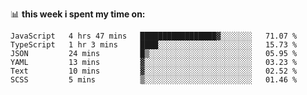 📊 **this week i spent my time on:**
<!--START_SECTION:waka-->

```text
JavaScript   4 hrs 47 mins   █████████████████▓░░░░░░░   71.07 %
TypeScript   1 hr 3 mins     ████░░░░░░░░░░░░░░░░░░░░░   15.73 %
JSON         24 mins         █▒░░░░░░░░░░░░░░░░░░░░░░░   05.95 %
YAML         13 mins         ▓░░░░░░░░░░░░░░░░░░░░░░░░   03.23 %
Text         10 mins         ▓░░░░░░░░░░░░░░░░░░░░░░░░   02.52 %
SCSS         5 mins          ▒░░░░░░░░░░░░░░░░░░░░░░░░   01.46 %
```

<!--END_SECTION:waka-->
